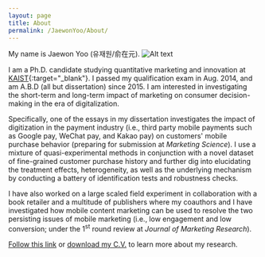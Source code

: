 ```yaml
---
layout: page
title: About
permalink: /JaewonYoo/About/
---
```


My name is Jaewon Yoo (유재원/俞在元). 
![Alt text](https://raw.githubusercontent.com/j1yoo4/j1yoo4.github.io/master/Jaewon%20Yoo_5.png?raw=true "Jaewon Yoo")

I am a Ph.D. candidate studying quantitative marketing and innovation at [KAIST](https://btm.kaist.ac.kr/en/){:target="_blank"}. I passed my qualification exam in Aug. 2014, and am A.B.D (all but dissertation) since 2015. I am interested in investigating the short-term and long-term impact of marketing on consumer decision-making in the era of digitalization. 

Specifically, one of the essays in my dissertation investigates the impact of digitization in the payment industry (i.e., third party mobile payments such as Google pay, WeChat pay, and Kakao pay) on customers' mobile purchase behavior (preparing for submission at _Marketing Science_). I use a mixture of quasi-experimental methods in conjunction with a novel dataset of fine-grained customer purchase history and further dig into elucidating the treatment effects, heterogeneity, as well as the underlying mechanism by conducting a battery of identification tests and robustness checks.

I have also worked on a large scaled field experiment in collaboration with a book retailer and a multitude of publishers where my coauthors and I have investigated how mobile content marketing can be used to resolve the two persisting issues of mobile marketing (i.e., low engagement and low conversion; under the 1<sup>st</sup> round review at _Journal of Marketing Research_).

[Follow this link](https://j1yoo4.github.io/JaewonYoo/Research) or [download my C.V.](https://j1yoo4.github.io/JaewonYoo/C.V) to learn more about my research.
